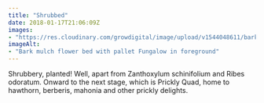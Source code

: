 ```yaml
---
title: "Shrubbed"
date: 2018-01-17T21:06:09Z
images: 
- "https://res.cloudinary.com/growdigital/image/upload/v1544048611/bark-mulch-38846298425.jpg"
imageAlt: 
- "Bark mulch flower bed with pallet Fungalow in foreground"
---
```


Shrubbery, planted! Well, apart from Zanthoxylum schinifolium and Ribes odoratum. Onward to the next stage, which is Prickly Quad, home to hawthorn, berberis, mahonia and other prickly delights.
